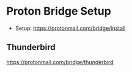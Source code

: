 # Proton Bridge Setup

- Setup: https://protonmail.com/bridge/install

## Thunderbird

https://protonmail.com/bridge/thunderbird
